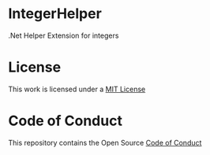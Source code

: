 # IntegerHelper
.Net Helper Extension for integers

# License

This work is licensed under a [MIT License](https://github.com/SamB1990/IntegerHelper/blob/master/license.md)

# Code of Conduct

This repository contains the Open Source [Code of Conduct](https://github.com/SamB1990/IntegerHelper/blob/master/code_of_conduct.md)
